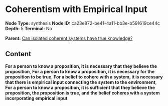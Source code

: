 # Coherentism with Empirical Input

**Node Type:** synthesis
**Node ID:** ca23e872-be41-4a11-bb3e-b591619ce44c
**Depth:** 5
**Terminal:** No

**Parent:** [Can isolated coherent systems have true knowledge?](can-isolated-coherent-systems-have-true-knowledge-antithesis-23972e2f-a0fd-4ae3-a263-ba15391f4a04.md)

## Content

**For a person to know a proposition, it is necessary that they believe the proposition**, **For a person to know a proposition, it is necessary for the proposition to be true**, **For a belief to cohere with a system, it is necessary that there is empirical input connecting the system to the environment**, **For a person to know a proposition, it is sufficient that they believe the proposition, the proposition is true, and the belief coheres with a system incorporating empirical input**
